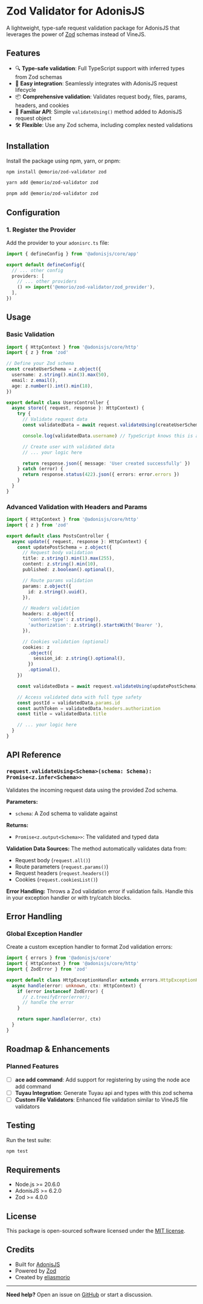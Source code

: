 # Zod Validator for AdonisJS

A lightweight, type-safe request validation package for AdonisJS that leverages the power of [Zod](https://zod.dev/) schemas instead of VineJS.

## Features

- 🔍 **Type-safe validation**: Full TypeScript support with inferred types from Zod schemas
- 🚀 **Easy integration**: Seamlessly integrates with AdonisJS request lifecycle
- 📦 **Comprehensive validation**: Validates request body, files, params, headers, and cookies
- 🎯 **Familiar API**: Simple `validateUsing()` method added to AdonisJS request object
- 🛠 **Flexible**: Use any Zod schema, including complex nested validations

## Installation

Install the package using npm, yarn, or pnpm:

```bash
npm install @emorio/zod-validator zod
```

```bash
yarn add @emorio/zod-validator zod
```

```bash
pnpm add @emorio/zod-validator zod
```

## Configuration

### 1. Register the Provider

Add the provider to your `adonisrc.ts` file:

```typescript
import { defineConfig } from '@adonisjs/core/app'

export default defineConfig({
  // ... other config
  providers: [
    // ... other providers
    () => import('@emorio/zod-validator/zod_provider'),
  ],
})
```

## Usage

### Basic Validation

```typescript
import { HttpContext } from '@adonisjs/core/http'
import { z } from 'zod'

// Define your Zod schema
const createUserSchema = z.object({
  username: z.string().min(3).max(50),
  email: z.email(),
  age: z.number().int().min(18),
})

export default class UsersController {
  async store({ request, response }: HttpContext) {
    try {
      // Validate request data
      const validatedData = await request.validateUsing(createUserSchema)

      console.log(validatedData.username) // TypeScript knows this is a string

      // Create user with validated data
      // ... your logic here

      return response.json({ message: 'User created successfully' })
    } catch (error) {
      return response.status(422).json({ errors: error.errors })
    }
  }
}
```

### Advanced Validation with Headers and Params

```typescript
import { HttpContext } from '@adonisjs/core/http'
import { z } from 'zod'

export default class PostsController {
  async update({ request, response }: HttpContext) {
    const updatePostSchema = z.object({
      // Request body validation
      title: z.string().min(1).max(255),
      content: z.string().min(10),
      published: z.boolean().optional(),

      // Route params validation
      params: z.object({
        id: z.string().uuid(),
      }),

      // Headers validation
      headers: z.object({
        'content-type': z.string(),
        'authorization': z.string().startsWith('Bearer '),
      }),

      // Cookies validation (optional)
      cookies: z
        .object({
          session_id: z.string().optional(),
        })
        .optional(),
    })

    const validatedData = await request.validateUsing(updatePostSchema)

    // Access validated data with full type safety
    const postId = validatedData.params.id
    const authToken = validatedData.headers.authorization
    const title = validatedData.title

    // ... your logic here
  }
}
```

## API Reference

### `request.validateUsing<Schema>(schema: Schema): Promise<z.infer<Schema>>`

Validates the incoming request data using the provided Zod schema.

**Parameters:**

- `schema`: A Zod schema to validate against

**Returns:**

- `Promise<z.output<Schema>>`: The validated and typed data

**Validation Data Sources:**
The method automatically validates data from:

- Request body (`request.all()`)
- Route parameters (`request.params()`)
- Request headers (`request.headers()`)
- Cookies (`request.cookiesList()`)

**Error Handling:**
Throws a Zod validation error if validation fails. Handle this in your exception handler or with try/catch blocks.

## Error Handling

### Global Exception Handler

Create a custom exception handler to format Zod validation errors:

```typescript
import { errors } from '@adonisjs/core'
import { HttpContext } from '@adonisjs/core/http'
import { ZodError } from 'zod'

export default class HttpExceptionHandler extends errors.HttpExceptionHandler {
  async handle(error: unknown, ctx: HttpContext) {
    if (error instanceof ZodError) {
      // z.treeifyError(error);
      // handle the error
    }

    return super.handle(error, ctx)
  }
}
```

## Roadmap & Enhancements

### Planned Features

- [ ] **ace add command**: Add support for registering by using the node ace add command
- [ ] **Tuyau Integration**: Generate Tuyau api and types with this zod schema
- [ ] **Custom File Validators**: Enhanced file validation similar to VineJS file validators

## Testing

Run the test suite:

```bash
npm test
```

## Requirements

- Node.js >= 20.6.0
- AdonisJS >= 6.2.0
- Zod >= 4.0.0

## License

This package is open-sourced software licensed under the [MIT license](LICENSE.md).

## Credits

- Built for [AdonisJS](https://adonisjs.com/)
- Powered by [Zod](https://zod.dev/)
- Created by [eliasmorio](https://github.com/eliasmorio)

---

**Need help?** Open an issue on [GitHub](https://github.com/eliasmorio/adonisjs-zod-validation/issues) or start a discussion.
